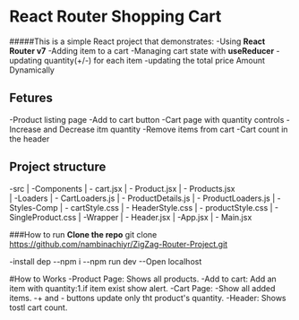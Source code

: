 # React Router Shopping Cart

#####This is a simple React project that demonstrates:
-Using **React Router v7**
-Adding item to a cart
-Managing cart state with **useReducer**
-updating quantity(+/-) for each item
-updating the total price Amount Dynamically

## Fetures
-Product listing page 
-Add to cart button
-Cart page with quantity controls
-Increase and Decrease itm quantity
-Remove items from cart
-Cart count in the header

## Project structure
-src
  | -Components
        | - cart.jsx
        | - Product.jsx
        | - Products.jsx      
  | -Loaders
        | - CartLoaders.js
        | - ProductDetails.js
        | - ProductLoaders.js
  | -Styles-Comp
        | - cartStyle.css
        | - HeaderStyle.css
        | - productStyle.css
        | - SingleProduct.css
  | -Wrapper
        | - Header.jsx
  | -App.jsx
  | - Main.jsx           

  ###How to run
  **Clone the repo**
  git clone https://github.com/nambinachiyr/ZigZag-Router-Project.git
   
   -install dep
   --npm i
   --npm run dev
   --Open localhost

   #How to Works
   -Product Page: Shows all products.
   -Add to cart: Add an item with quantity:1.if item exist show alert.
   -Cart Page:
          -Show all added items.
          -+ and - buttons update only tht product's quantity.
   -Header: Shows tostl cart count.       